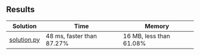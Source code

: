 ## Results
Solution | Time | Memory
---------|------|-------
[solution.py](solution.py) | 48 ms, faster than 87.27% | 16 MB, less than 61.08%